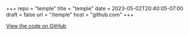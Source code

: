 +++
repo = "temple"
title = "temple"
date = 2023-05-02T20:40:05-07:00
draft = false
url = "/temple"
host = "github.com"
+++

[View the code on GitHub](https://github.com/impractical/temple)

